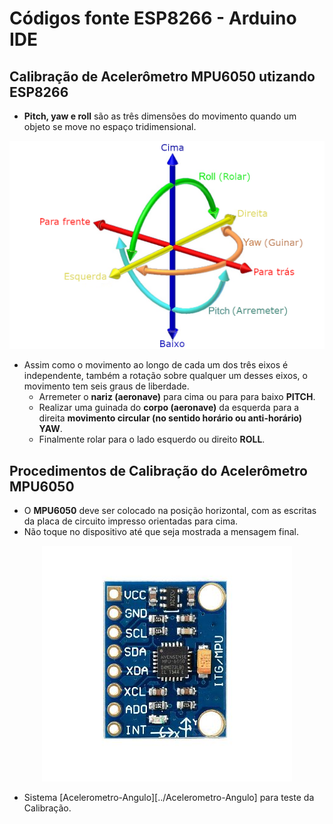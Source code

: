 
# Códigos fonte ESP8266 - Arduino IDE

Calibração de Acelerômetro MPU6050 utizando ESP8266
------

* **Pitch, yaw e roll** são as três dimensões do movimento quando um objeto se move no espaço tridimensional. 

<p align="center">
  <img src="../../../Imagens/6DOF_en.png" width="640">
</p>

* Assim como o movimento ao longo de cada um dos três eixos é independente, também a rotação sobre qualquer um desses eixos, o movimento tem seis graus de liberdade. 
  * Arremeter o **nariz (aeronave)** para cima ou para para baixo **PITCH**. 
  * Realizar uma guinada  do **corpo (aeronave)** da esquerda para a direita **movimento circular (no sentido horário ou anti-horário) YAW**.
  * Finalmente rolar para o lado esquerdo ou direito **ROLL**. 

Procedimentos de Calibração do Acelerômetro MPU6050
------
* O **MPU6050** deve ser colocado na posição horizontal, com as escritas da placa de circuito impresso orientadas para cima.
* Não toque no dispositivo até que seja mostrada a mensagem final.

<p align="center">
  <img src="../../../Imagens/MPU6050_opt.jpg">
</p>

* Sistema [Acelerometro-Angulo][../Acelerometro-Angulo] para teste da Calibração.
